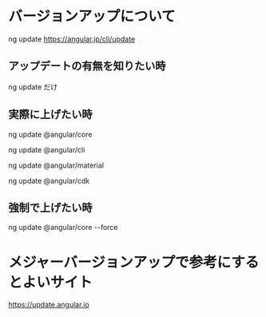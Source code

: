 # バージョンアップについて

ng update
https://angular.jp/cli/update

## アップデートの有無を知りたい時

ng update だけ

## 実際に上げたい時

ng update @angular/core

ng update @angular/cli

ng update @angular/material

ng update @angular/cdk

## 強制で上げたい時

ng update @angular/core --force

# メジャーバージョンアップで参考にするとよいサイト

https://update.angular.io

